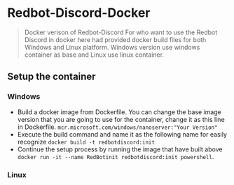 # Redbot-Discord-Docker
>Docker verison of Redbot-Discord
>For who want to use the Redbot Discord in docker here had provided docker build files for both Windows and Linux platform. Windows version use windows container as base and Linux use linux container.

## Setup the container

### Windows
- Build a docker image from Dockerfile. You can change the base image version that you are going to use for the container, change it as this line in Dockerfile. `mcr.microsoft.com/windows/nanoserver:"Your Version"` 
- Execute the build command and name it as the following name for easily recognize `docker build -t redbotdiscord:init`
- Continue the setup process by running the image that have built above `docker run -it --name RedBotinit redbotdiscord:init powershell`. 


### Linux
